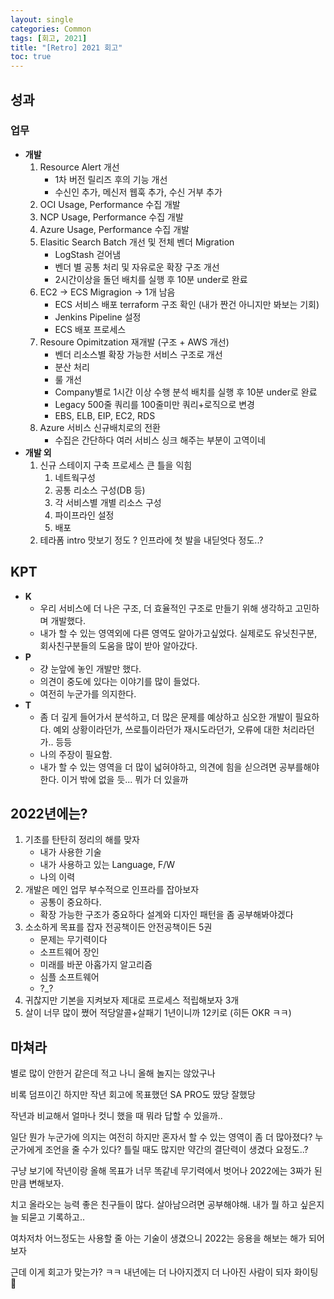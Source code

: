```yaml
---
layout: single
categories: Common
tags: [회고, 2021]
title: "[Retro] 2021 회고"
toc: true
---
```


## 성과

### **업무**

- **개발**
    1. Resource Alert 개선
        - 1차 버전 릴리즈 후의 기능 개선
        - 수신인 추가, 메신저 웹훅 추가, 수신 거부 추가
    2. OCI Usage, Performance 수집 개발
    3. NCP Usage, Performance 수집 개발
    4. Azure Usage, Performance 수집 개발
    5. Elasitic Search Batch 개선 및 전체 벤더 Migration
        - LogStash 걷어냄
        - 벤더 별 공통 처리 및 자유로운 확장 구조 개선
        - 2시간이상을 돌던 배치를 실행 후 10분 under로 완료
    6. EC2 -> ECS Migragion -> 1개 남음
        - ECS 서비스 배포 terraform 구조 확인 (내가 짠건 아니지만 봐보는 기회)
        - Jenkins Pipeline 설정
        - ECS 배포 프로세스
    7. Resoure Opimitzation 재개발 (구조 + AWS 개선)
        - 벤더 리소스별 확장 가능한 서비스 구조로 개선
        - 분산 처리
        - 룰 개선
        - Company별로 1시간 이상 수행 분석 배치를 실행 후 10분 under로 완료
        - Legacy 500줄 쿼리를 100줄미만 쿼리+로직으로 변경
        - EBS, ELB, EIP, EC2, RDS
    8. Azure 서비스 신규배치로의 전환
        - 수집은 간단하다 여러 서비스 싱크 해주는 부분이 고역이네
- **개발 외**
    1. 신규 스테이지 구축 프로세스 큰 틀을 익힘
        1. 네트웍구성
        2. 공통 리소스 구성(DB 등)
        3. 각 서비스별 개별 리소스 구성
        4. 파이프라인 설정
        5. 배포
    2. 테라폼 intro 맛보기 정도 ? 인프라에 첫 발을 내딛엇다 정도..?

## KPT

- **K**
    - 우리 서비스에 더 나은 구조, 더 효율적인 구조로 만들기 위해 생각하고 고민하며 개발했다.
    - 내가 할 수 있는 영역외에 다른 영역도 알아가고싶었다. 실제로도 유닛친구분, 회사친구분들의 도움을 많이 받아 알아갔다.
- **P**
    - 걍 눈앞에 놓인 개발만 했다.
    - 의견이 중도에 있다는 이야기를 많이 들었다.
    - 여전히 누군가를 의지한다.
- **T**
    - 좀 더 깊게 들어가서 분석하고, 더 많은 문제를 예상하고 심오한 개발이 필요하다. 예외 상황이라던가, 쓰로틀이라던가 재시도라던가, 오류에 대한 처리라던가.. 등등
    - 나의 주장이 필요함.
    - 내가 할 수 있는 영역을 더 많이 넓혀야하고, 의견에 힘을 싣으려면 공부를해야한다. 이거 밖에 없을 듯... 뭐가 더 있을까

## 2022년에는?

1. 기초를 탄탄히 정리의 해를 맞자
    - 내가 사용한 기술
    - 내가 사용하고 있는 Language, F/W 
    - 나의 이력
2. 개발은 메인 업무 부수적으로 인프라를 잡아보자 
    - 공통이 중요하다. 
    - 확장 가능한 구조가 중요하다 설계와 디자인 패턴을 좀 공부해봐야겠다
3. 소소하게 목표를 잡자 전공책이든 안전공책이든 5권
    - 문제는 무기력이다
    - 소프트웨어 장인
    - 미래를 바꾼 아홉가지 알고리즘
    - 심플 소프트웨어
    - ?_?
4. 귀찮지만 기본을 지켜보자 제대로 프로세스 적립해보자 3개
5. 살이 너무 많이 쪘어 적당알콜+살패기 1년이니까 12키로 (히든 OKR ㅋㅋ)

## 마쳐라

별로 많이 안한거 같은데 적고 나니 올해 놀지는 않았구나

비록 덤프이긴 하지만 작년 회고에 목표했던 SA PRO도 땄당 잘했당

작년과 비교해서 얼마나 컷니 했을 때 뭐라 답할 수 있을까.. 

일단 뭔가 누군가에 의지는 여전히 하지만 혼자서 할 수 있는 영역이 좀 더 많아졌다? 누군가에게 조언을 줄 수가 있다? 틀릴 때도 많지만 약간의 결단력이 생겼다 요정도..?

구냥 보기에 작년이랑 올해 목표가 너무 똑같네 무기력에서 벗어나 2022에는 3짜가 된 만큼 변해보자. 

치고 올라오는 능력 좋은 친구들이 많다. 살아남으려면 공부해야해. 내가 뭘 하고 싶은지 늘 되묻고 기록하고..

여차저차 어느정도는 사용할 줄 아는 기술이 생겼으니 2022는 응용을 해보는 해가 되어보자

근데 이게 회고가 맞는가? ㅋㅋ 내년에는 더 나아지겠지 더 나아진 사람이 되자 화이팅 🤩
